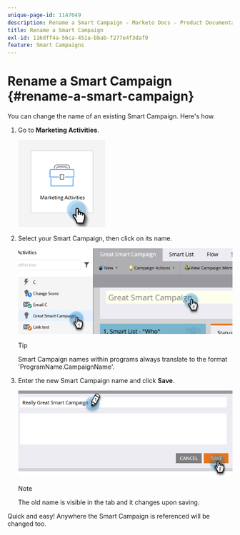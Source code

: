 ```yaml
---
unique-page-id: 1147049
description: Rename a Smart Campaign - Marketo Docs - Product Documentation
title: Rename a Smart Campaign
exl-id: 116dff4a-56ca-451a-bbab-f277e4f3daf9
feature: Smart Campaigns
---
```

# Rename a Smart Campaign {#rename-a-smart-campaign}

You can change the name of an existing Smart Campaign. Here's how.

1. Go to **Marketing Activities**.

   ![](assets/rename-a-smart-campaign-1.png)

1. Select your Smart Campaign, then click on its name.

   ![](assets/rename-a-smart-campaign-2.png)

   >[!TIP]
   >
   >Smart Campaign names within programs always translate to the format 'ProgramName.CampaignName'.

1. Enter the new Smart Campaign name and click **Save**.

   ![](assets/rename-a-smart-campaign-3.png)

   >[!NOTE]
   >
   >The old name is visible in the tab and it changes upon saving.

Quick and easy! Anywhere the Smart Campaign is referenced will be changed too.
